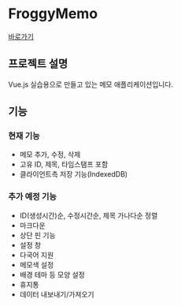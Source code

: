 # FroggyMemo
[바로가기](https://memoapp.frogit.xyz)

## 프로젝트 설명
Vue.js 실습용으로 만들고 있는 메모 애플리케이션입니다.

## 기능

### 현재 기능
- 메모 추가, 수정, 삭제
- 고유 ID, 제목, 타임스탬프 포함
- 클라이언트측 저장 기능(IndexedDB)

### 추가 예정 기능
- ID(생성시간)순, 수정시간순, 제목 가나다순 정렬
- 마크다운
- 상단 핀 기능
- 설정 창
- 다국어 지원
- 메모색 설정
- 배경 테마 등 모양 설정
- 휴지통
- 데이터 내보내기/가져오기
